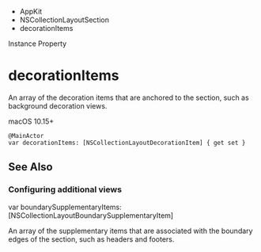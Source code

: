 

- AppKit
- NSCollectionLayoutSection
-  decorationItems 

Instance Property

# decorationItems

An array of the decoration items that are anchored to the section, such as background decoration views.

macOS 10.15+

``` source
@MainActor
var decorationItems: [NSCollectionLayoutDecorationItem] { get set }
```

## See Also

### Configuring additional views

var boundarySupplementaryItems: [NSCollectionLayoutBoundarySupplementaryItem]

An array of the supplementary items that are associated with the boundary edges of the section, such as headers and footers.

